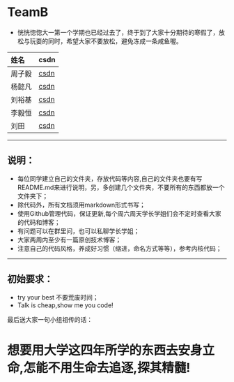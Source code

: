 # TeamB

* 恍恍惚惚大一第一个学期也已经过去了，终于到了大家十分期待的寒假了，放松与玩耍的同时，希望大家不要放松，避免冻成一条咸鱼喔。

|姓名    | csdn | 
|:------|:------|
|周子毅|[csdn](https://me.csdn.net/weixin_43204126)|
|杨懿凡|[csdn](https://blog.csdn.net/qq_44049351)|
|刘裕基|[csdn](https://blog.csdn.net/humblehunger)|
|李毅恒|[csdn](https://blog.csdn.net/bjzxlyh)|
|刘田|[csdn](https://blog.csdn.net/weixin_45672701)|

------

## 说明：
* 每位同学建立自己的文件夹，存放代码等内容,自己的文件夹也要有写README.md来进行说明，另，多创建几个文件夹，不要所有的东西都放一个文件夹下；
* 除代码外，所有文档须用markdown形式书写； 
* 使用Github管理代码，保证更新,每个周六周天学长学姐们会不定时查看大家的代码和博客；
* 有问题可以在群里问，也可以私聊学长学姐；
* 大家两周内至少有一篇原创技术博客；
* 注意自己的代码风格，养成好习惯（缩进，命名方式等等），参考内核代码；

----------

## 初始要求：

* try your best 不要荒废时间；
* Talk is cheap,show me you code!

最后送大家一句小组祖传的话：
# **想要用大学这四年所学的东西去安身立命,怎能不用生命去追逐,探其精髓!**
